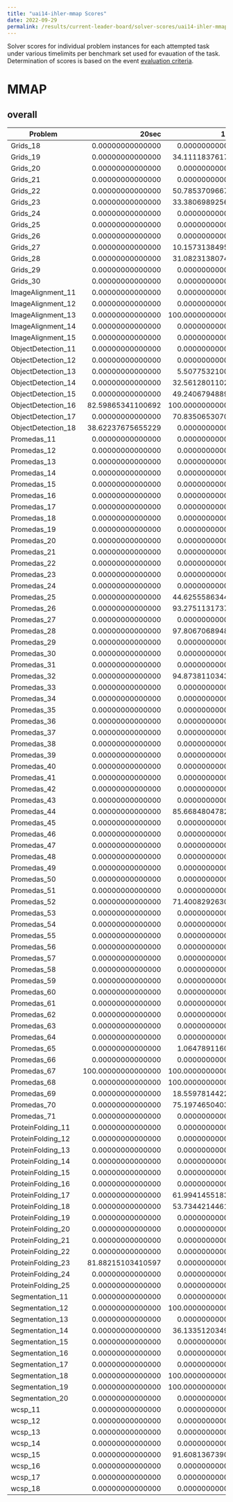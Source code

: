 ```yaml
---
title: "uai14-ihler-mmap Scores"
date: 2022-09-29
permalink: /results/current-leader-board/solver-scores/uai14-ihler-mmap-scores
---
```



Solver scores for individual problem instances for each attempted task under various timelimits per benchmark set used for evauation of the task.  Determination of scores is based on the event [evaluation criteria](https://uaicompetition.github.io/uci-2022/results/evaluation-criteria/).

# MMAP

## overall

|      Problem       |       20sec        |       1200sec       |       3600sec       |
| ------------------ | -----------------: | ------------------: | ------------------: |
| Grids_18           |   0.00000000000000 |   0.000000000000000 |   0.000000000000000 |
| Grids_19           |   0.00000000000000 |  34.111183761728980 |   0.000000000000000 |
| Grids_20           |   0.00000000000000 |   0.000000000000000 |   0.000000000000000 |
| Grids_21           |   0.00000000000000 |   0.000000000000000 |   0.000000000000000 |
| Grids_22           |   0.00000000000000 |  50.785370966763820 |  10.993003765528002 |
| Grids_23           |   0.00000000000000 |  33.380698925633816 |  26.554367850154050 |
| Grids_24           |   0.00000000000000 |   0.000000000000000 |   0.000000000000000 |
| Grids_25           |   0.00000000000000 |   0.000000000000000 |  99.362222699167560 |
| Grids_26           |   0.00000000000000 |   0.000000000000000 |   0.000000000000000 |
| Grids_27           |   0.00000000000000 |  10.157313849529580 |   0.000000000000000 |
| Grids_28           |   0.00000000000000 |  31.082313807427410 |  39.358534698158266 |
| Grids_29           |   0.00000000000000 |   0.000000000000000 |  82.318616098895280 |
| Grids_30           |   0.00000000000000 |   0.000000000000000 |   0.000000000000000 |
| ImageAlignment_11  |   0.00000000000000 |   0.000000000000000 |   0.000000000000000 |
| ImageAlignment_12  |   0.00000000000000 |   0.000000000000000 |   0.000000000000000 |
| ImageAlignment_13  |   0.00000000000000 | 100.000000000000000 |   0.000000000000000 |
| ImageAlignment_14  |   0.00000000000000 |   0.000000000000000 |   0.000000000000000 |
| ImageAlignment_15  |   0.00000000000000 |   0.000000000000000 |   0.000000000000000 |
| ObjectDetection_11 |   0.00000000000000 |   0.000000000000000 |   0.000000000000000 |
| ObjectDetection_12 |   0.00000000000000 |   0.000000000000000 |   0.000000000000000 |
| ObjectDetection_13 |   0.00000000000000 |   5.507753210034583 |   0.000000000000000 |
| ObjectDetection_14 |   0.00000000000000 |  32.561280110210205 |  32.561280110210205 |
| ObjectDetection_15 |   0.00000000000000 |  49.240679488996534 |   0.000000000000000 |
| ObjectDetection_16 |  82.59865341100692 | 100.000000000000000 |   0.000000000000000 |
| ObjectDetection_17 |   0.00000000000000 |  70.835065307015640 |  70.835065307015640 |
| ObjectDetection_18 |  38.62237675655229 |   0.000000000000000 |   0.000000000000000 |
| Promedas_11        |   0.00000000000000 |   0.000000000000000 |   0.000000000000000 |
| Promedas_12        |   0.00000000000000 |   0.000000000000000 |   0.000000000000000 |
| Promedas_13        |   0.00000000000000 |   0.000000000000000 |   0.000000000000000 |
| Promedas_14        |   0.00000000000000 |   0.000000000000000 |   0.000000000000000 |
| Promedas_15        |   0.00000000000000 |   0.000000000000000 |   0.000000000000000 |
| Promedas_16        |   0.00000000000000 |   0.000000000000000 |   0.000000000000000 |
| Promedas_17        |   0.00000000000000 |   0.000000000000000 |   0.000000000000000 |
| Promedas_18        |   0.00000000000000 |   0.000000000000000 | 100.000000000000000 |
| Promedas_19        |   0.00000000000000 |   0.000000000000000 |   0.000000000000000 |
| Promedas_20        |   0.00000000000000 |   0.000000000000000 |   0.000000000000000 |
| Promedas_21        |   0.00000000000000 |   0.000000000000000 |   0.000000000000000 |
| Promedas_22        |   0.00000000000000 |   0.000000000000000 |   0.000000000000000 |
| Promedas_23        |   0.00000000000000 |   0.000000000000000 |   0.000000000000000 |
| Promedas_24        |   0.00000000000000 |   0.000000000000000 |   0.000000000000000 |
| Promedas_25        |   0.00000000000000 |  44.625558634462730 |   0.000000000000000 |
| Promedas_26        |   0.00000000000000 |  93.275113173712110 |  93.275113173712110 |
| Promedas_27        |   0.00000000000000 |   0.000000000000000 |   0.000000000000000 |
| Promedas_28        |   0.00000000000000 |  97.806706894851290 |   0.000000000000000 |
| Promedas_29        |   0.00000000000000 |   0.000000000000000 |   0.000000000000000 |
| Promedas_30        |   0.00000000000000 |   0.000000000000000 |   0.000000000000000 |
| Promedas_31        |   0.00000000000000 |   0.000000000000000 |   0.000000000000000 |
| Promedas_32        |   0.00000000000000 |  94.873811034384220 |  94.873811034384220 |
| Promedas_33        |   0.00000000000000 |   0.000000000000000 |   0.000000000000000 |
| Promedas_34        |   0.00000000000000 |   0.000000000000000 |   0.000000000000000 |
| Promedas_35        |   0.00000000000000 |   0.000000000000000 |   0.000000000000000 |
| Promedas_36        |   0.00000000000000 |   0.000000000000000 |   0.000000000000000 |
| Promedas_37        |   0.00000000000000 |   0.000000000000000 |   0.000000000000000 |
| Promedas_38        |   0.00000000000000 |   0.000000000000000 |   0.000000000000000 |
| Promedas_39        |   0.00000000000000 |   0.000000000000000 |   0.000000000000000 |
| Promedas_40        |   0.00000000000000 |   0.000000000000000 |   0.000000000000000 |
| Promedas_41        |   0.00000000000000 |   0.000000000000000 |   0.000000000000000 |
| Promedas_42        |   0.00000000000000 |   0.000000000000000 | 100.000000000000000 |
| Promedas_43        |   0.00000000000000 |   0.000000000000000 |   0.000000000000000 |
| Promedas_44        |   0.00000000000000 |  85.668480478234400 |  85.668480478234400 |
| Promedas_45        |   0.00000000000000 |   0.000000000000000 |   0.000000000000000 |
| Promedas_46        |   0.00000000000000 |   0.000000000000000 |   0.000000000000000 |
| Promedas_47        |   0.00000000000000 |   0.000000000000000 |   0.000000000000000 |
| Promedas_48        |   0.00000000000000 |   0.000000000000000 |   0.000000000000000 |
| Promedas_49        |   0.00000000000000 |   0.000000000000000 |   0.000000000000000 |
| Promedas_50        |   0.00000000000000 |   0.000000000000000 |   0.000000000000000 |
| Promedas_51        |   0.00000000000000 |   0.000000000000000 |   0.000000000000000 |
| Promedas_52        |   0.00000000000000 |  71.400829263067000 |   0.000000000000000 |
| Promedas_53        |   0.00000000000000 |   0.000000000000000 |   0.000000000000000 |
| Promedas_54        |   0.00000000000000 |   0.000000000000000 |   0.000000000000000 |
| Promedas_55        |   0.00000000000000 |   0.000000000000000 |   0.000000000000000 |
| Promedas_56        |   0.00000000000000 |   0.000000000000000 |   0.000000000000000 |
| Promedas_57        |   0.00000000000000 |   0.000000000000000 |   0.000000000000000 |
| Promedas_58        |   0.00000000000000 |   0.000000000000000 |   0.000000000000000 |
| Promedas_59        |   0.00000000000000 |   0.000000000000000 |   0.000000000000000 |
| Promedas_60        |   0.00000000000000 |   0.000000000000000 |   0.000000000000000 |
| Promedas_61        |   0.00000000000000 |   0.000000000000000 |   0.000000000000000 |
| Promedas_62        |   0.00000000000000 |   0.000000000000000 |   0.000000000000000 |
| Promedas_63        |   0.00000000000000 |   0.000000000000000 |   0.000000000000000 |
| Promedas_64        |   0.00000000000000 |   0.000000000000000 |   0.000000000000000 |
| Promedas_65        |   0.00000000000000 |   1.064789116020117 |   1.064789116020117 |
| Promedas_66        |   0.00000000000000 |   0.000000000000000 |   0.000000000000000 |
| Promedas_67        | 100.00000000000000 | 100.000000000000000 | 100.000000000000000 |
| Promedas_68        |   0.00000000000000 | 100.000000000000000 | 100.000000000000000 |
| Promedas_69        |   0.00000000000000 |  18.559781442263304 |  18.559781442263304 |
| Promedas_70        |   0.00000000000000 |  75.197465040358860 |  75.197465040358860 |
| Promedas_71        |   0.00000000000000 |   0.000000000000000 |   0.000000000000000 |
| ProteinFolding_11  |   0.00000000000000 |   0.000000000000000 |   0.000000000000000 |
| ProteinFolding_12  |   0.00000000000000 |   0.000000000000000 |   0.000000000000000 |
| ProteinFolding_13  |   0.00000000000000 |   0.000000000000000 |   0.000000000000000 |
| ProteinFolding_14  |   0.00000000000000 |   0.000000000000000 |   0.000000000000000 |
| ProteinFolding_15  |   0.00000000000000 |   0.000000000000000 | 100.000000000000000 |
| ProteinFolding_16  |   0.00000000000000 |   0.000000000000000 | 100.000000000000000 |
| ProteinFolding_17  |   0.00000000000000 |  61.994145518326256 |  62.041866243751166 |
| ProteinFolding_18  |   0.00000000000000 |  53.734421446187035 |  53.734421446187035 |
| ProteinFolding_19  |   0.00000000000000 |   0.000000000000000 |   0.000000000000000 |
| ProteinFolding_20  |   0.00000000000000 |   0.000000000000000 |   0.000000000000000 |
| ProteinFolding_21  |   0.00000000000000 |   0.000000000000000 |   0.000000000000000 |
| ProteinFolding_22  |   0.00000000000000 |   0.000000000000000 |   0.000000000000000 |
| ProteinFolding_23  |  81.88215103410597 |   0.000000000000000 |   0.000000000000000 |
| ProteinFolding_24  |   0.00000000000000 |   0.000000000000000 |   0.000000000000000 |
| ProteinFolding_25  |   0.00000000000000 |   0.000000000000000 |   0.000000000000000 |
| Segmentation_11    |   0.00000000000000 |   0.000000000000000 |   0.000000000000000 |
| Segmentation_12    |   0.00000000000000 | 100.000000000000000 | 100.000000000000000 |
| Segmentation_13    |   0.00000000000000 |   0.000000000000000 |   0.000000000000000 |
| Segmentation_14    |   0.00000000000000 |  36.133512034950925 |  36.133512034950925 |
| Segmentation_15    |   0.00000000000000 |   0.000000000000000 |   0.000000000000000 |
| Segmentation_16    |   0.00000000000000 |   0.000000000000000 |   0.000000000000000 |
| Segmentation_17    |   0.00000000000000 |   0.000000000000000 |   0.000000000000000 |
| Segmentation_18    |   0.00000000000000 | 100.000000000000000 | 100.000000000000000 |
| Segmentation_19    |   0.00000000000000 | 100.000000000000000 | 100.000000000000000 |
| Segmentation_20    |   0.00000000000000 |   0.000000000000000 |   0.000000000000000 |
| wcsp_11            |   0.00000000000000 |   0.000000000000000 |   0.000000000000000 |
| wcsp_12            |   0.00000000000000 |   0.000000000000000 |   0.000000000000000 |
| wcsp_13            |   0.00000000000000 |   0.000000000000000 |   0.000000000000000 |
| wcsp_14            |   0.00000000000000 |   0.000000000000000 |  94.353563679843490 |
| wcsp_15            |   0.00000000000000 |  91.608136739085880 |  91.657457281499230 |
| wcsp_16            |   0.00000000000000 |   0.000000000000000 |   0.000000000000000 |
| wcsp_17            |   0.00000000000000 |   0.000000000000000 |   0.000000000000000 |
| wcsp_18            |   0.00000000000000 |   0.000000000000000 |   0.000000000000000 |

